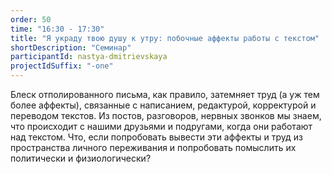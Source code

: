 ```yaml
---
order: 50
time: "16:30 - 17:30"
title: "Я украду твою душу к утру: побочные аффекты работы с текстом"
shortDescription: "Cеминар"
participantId: nastya-dmitrievskaya
projectIdSuffix: "-one"
---
```


Блеск отполированного письма, как правило, затемняет труд (а уж тем более аффекты), связанные с написанием, редактурой, корректурой и переводом текстов. Из постов, разговоров, нервных звонков мы знаем, что происходит с нашими друзьями и подругами, когда они работают над текстом. Что, если попробовать вывести эти аффекты и труд из пространства личного переживания и попробовать помыслить их политически и физиологически?
